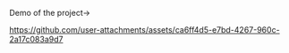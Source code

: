 Demo of the project->

https://github.com/user-attachments/assets/ca6ff4d5-e7bd-4267-960c-2a17c083a9d7


